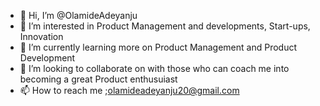 - 👋 Hi, I’m @OlamideAdeyanju
- 👀 I’m interested in Product Management and developments, Start-ups, Innovation
- 🌱 I’m currently learning more on Product Management and Product Development
- 💞️ I’m looking to collaborate on with those who can coach me into becoming a great Product enthusuiast 
- 📫 How to reach me ;olamideadeyanju20@gmail.com

<!---
OlamideAdeyanju/OlamideAdeyanju is a ✨ special ✨ repository because its `README.md` (this file) appears on your GitHub profile.
You can click the Preview link to take a look at your changes.
--->
